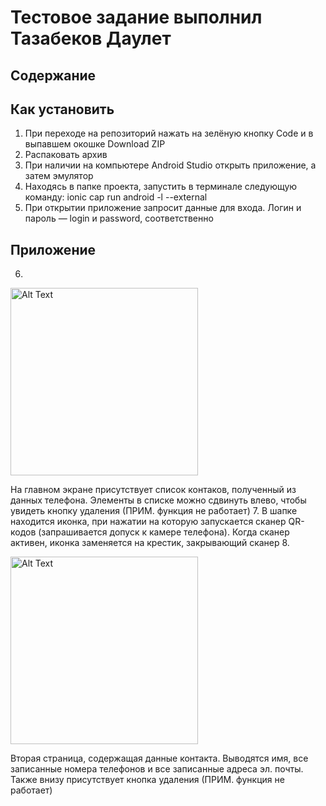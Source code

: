 # Тестовое задание выполнил Тазабеков Даулет

## Содержание

## Как установить

1. При переходе на репозиторий нажать на зелёную кнопку Code и в выпавшем окошке Download ZIP
2. Распаковать архив
3. При наличии на компьютере Android Studio открыть приложение, а затем эмулятор
4. Находясь в папке проекта, запустить в терминале следующую команду:
    ionic cap run android -l --external
5. При открытии приложение запросит данные для входа. Логин и пароль — login и password, соответственно

## Приложение

6. 
<p align="left">
  <img src="./greetgo-test/readme-img/1.jpg" alt="Alt Text" width="300" />
</p>
На главном экране присутствует список контаков, полученный из данных телефона. Элементы в списке можно сдвинуть влево, чтобы увидеть кнопку удаления (ПРИМ. функция не работает)
7. В шапке находится иконка, при нажатии на которую запускается сканер QR-кодов (запрашивается допуск к камере телефона). Когда сканер активен, иконка заменяется на крестик, закрывающий сканер
8.
<p align="left">
  <img src="./greetgo-test/readme-img/2.jpg" alt="Alt Text" width="300" />
</p>
Вторая страница, содержащая данные контакта. Выводятся имя, все записанные номера телефонов и все записанные адреса эл. почты. Также внизу присутствует кнопка удаления (ПРИМ. функция не работает)
